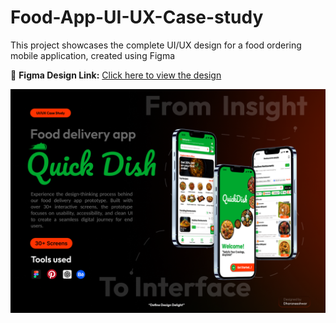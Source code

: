 # Food-App-UI-UX-Case-study
This project showcases the complete UI/UX design for a food ordering mobile application, created using Figma

🔗 **Figma Design Link:** [Click here to view the design](https://www.figma.com/design/P9bvcRDZhJId9pYcglyqYU/Untitled?node-id=1-1282&t=ubc3g4Fq9r6A2cNz-1)

![Cover Image](page1.png)
